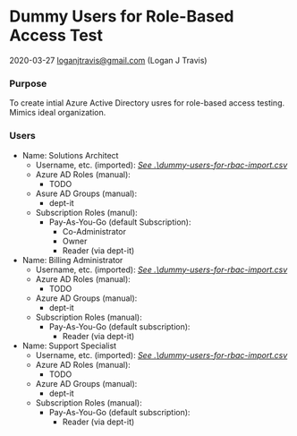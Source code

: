 # Dummy Users for Role-Based Access Test

2020-03-27
loganjtravis@gmail.com (Logan J Travis)

### Purpose

To create intial Azure Active Directory usres for role-based access testing. Mimics ideal organization.

### Users

* Name: Solutions Architect
    * Username, etc. (imported): *[See .\dummy-users-for-rbac-import.csv](.\dummy-users-for-rbac-import.csv)*
    * Azure AD Roles (manual):
        * TODO
    * Asure AD Groups (manual):
        * dept-it
    * Subscription Roles (manul):
        * Pay-As-You-Go (default Subscription):
            * Co-Administrator
            * Owner
            * Reader (via dept-it)
* Name: Billing Administrator
    * Username, etc. (imported): *[See .\dummy-users-for-rbac-import.csv](.\dummy-users-for-rbac-import.csv)*
    * Azure AD Roles (manual):
        * TODO
    * Azure AD Groups (manual):
        * dept-it
    * Subscription Roles (manual):
        * Pay-As-You-Go (default subscription):
            * Reader (via dept-it)
* Name: Support Specialist
    * Username, etc. (imported): *[See .\dummy-users-for-rbac-import.csv](.\dummy-users-for-rbac-import.csv)*
    * Azure AD Roles (manual):
        * TODO
    * Azure AD Groups (manual):
        * dept-it
    * Subscription Roles (manual):
        * Pay-As-You-Go (default subscription):
            * Reader (via dept-it)